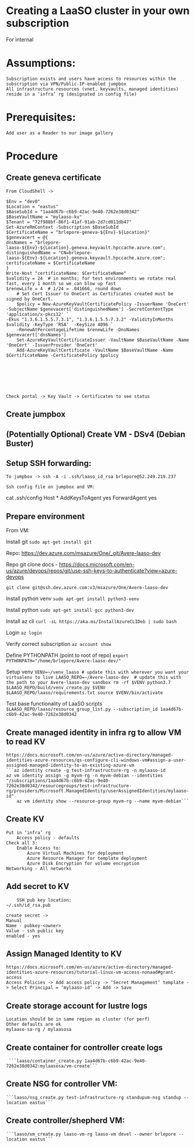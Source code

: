 # Creating a LaaSO cluster in your own subscription
For internal 

# Assumptions:
	Subscription exists and users have access to resources within the subscription via VPN/Public-IP-enabled jumpbox
	All infrastructure resources (vnet, keyvaults, managed identities) reside in a ‘infra’ rg (designated in config file) 

# Prerequisites:
	Add user as a Reader to our image gallery


# Procedure
## Create geneva certificate
	From CloudShell ->

	$Env = "dev0"
	$Location = "eastus"
	$BaseSubId = "1aa4d67b-c6b9-42ac-9e40-7262e38d0342"
	$BaseVaultName = "mylaaso-kv"
	$Tenant = "72f988bf-86f1-41af-91ab-2d7cd011db47"
	Set-AzureRmContext -Subscription $BaseSubId
	$CertificateName = "brlepore-geneva-${Env}-${Location}"
	$genevacert = @{
	dnsNames = "brlepore-laaso-${Env}-${Location}.geneva.keyvault.hpccache.azure.com";
	distinguishedName = "CN=brlepore-laaso-${Env}-${Location}.geneva.keyvault.hpccache.azure.com";
	certificateName = $CertificateName
	}
	Write-Host "certificateName: $CertificateName"
	$validity = 24  # in months; for test environments we rotate real fast, every 1 month so we can blow up fast
	$renewLife = 4  # 1/24 = .041666, round down
    	# Set Cert Issuer to OneCert as Certificates created must be signed by OneCert.
    	$policy = New-AzureKeyVaultCertificatePolicy -IssuerName 'OneCert' -SubjectName $genevacert['distinguishedName'] -SecretContentType 'application/x-pkcs12' `
   	-Ekus "1.3.6.1.5.5.7.3.1", "1.3.6.1.5.5.7.3.2" -ValidityInMonths $validity -KeyType 'RSA'  -KeySize 4096 `
    	-RenewAtPercentageLifetime $renewLife -DnsNames $genevacert['dnsNames']
    	Set-AzureKeyVaultCertificateIssuer -VaultName $BaseVaultName -Name 'OneCert' -IssuerProvider 'OneCert'
    	Add-AzureKeyVaultCertificate -VaultName $BaseVaultName -Name $CertificateName -CertificatePolicy $policy	







	Check portal -> Key Vault -> Certificates to see status









## Create jumpbox
## (Potentially Optional) Create VM - DSv4 (Debian Buster)

## Setup SSH forwarding:
    To jumpbox -> ssh -A -i .ssh/laaso_id_rsa brlepore@52.249.219.237
    
    Ssh config file on jumpbox and VM:

cat .ssh/config
Host *
 AddKeysToAgent yes
 ForwardAgent yes

     
## Prepare environment
From VM:

Install git
	```sudo apt-get install git```


Repo: https://dev.azure.com/msazure/One/_git/Avere-laaso-dev

Repo git clone docs - https://docs.microsoft.com/en-us/azure/devops/repos/git/use-ssh-keys-to-authenticate?view=azure-devops

	git clone git@ssh.dev.azure.com:v3/msazure/One/Avere-laaso-dev

Install python venv
	```sudo apt-get install python3-venv```

Install python
	```sudo apt-get install gcc python3-dev```

Install az cli
	```curl -sL https://aka.ms/InstallAzureCLIDeb | sudo bash```

Login
	```az login```

Verify correct subscription
	```az account show```


Define PYTHONPATH (point to root of repo)
	```export PYTHONPATH="/home/brlepore/Avere-laaso-dev/"```

Setup venv
	```VENV=~/venv_laaso # update this with wherever you want your virtualenv to live
	LAASO_REPO=~/Avere-laaso-dev  # update this with the path to your Avere-laaso-dev sandbox
	rm -rf $VENV
	python3.7 $LAASO_REPO/build/venv_create.py $VENV $LAASO_REPO/laaso/requirements.txt
	source $VENV/bin/activate```


Test base functionality of LaaSO scripts
	```$LAASO_REPO/laaso/resource_group_list.py --subscription_id 1aa4d67b-c6b9-42ac-9e40-7262e38d0342```


## Create managed identity in infra rg to allow VM to read KV 
	https://docs.microsoft.com/en-us/azure/active-directory/managed-identities-azure-resources/qs-configure-cli-windows-vm#assign-a-user-assigned-managed-identity-to-an-existing-azure-vm
	```az identity create -g test-infrastructure-rg -n mylaaso-id
	az vm identity assign -g myvm-rg -n myvm-debian --identities "/subscriptions/1aa4d67b-c6b9-42ac-9e40-7262e38d0342/resourcegroups/test-infrastructure-rg/providers/Microsoft.ManagedIdentity/userAssignedIdentities/mylaaso-id"
        az vm identity show --resource-group myvm-rg --name myvm-debian```


## Create KV
	Put in ‘infra’ rg
        Access policy - defaults
	Check all 3: 
		Enable Access to:
			Azure Virtual Machines for deployment
			Azure Resource Manager for template deployment
			Azure Disk Encryption for volume encryption
	Networking - All networks


## Add secret to KV

        SSH pub key location: 
	~/.ssh/id_rsa.pub

	create secret ->
	Manual
	Name - pubkey-<owner>
	Value - ssh public key
	enabled - yes



## Assign Managed Identity to KV
	https://docs.microsoft.com/en-us/azure/active-directory/managed-identities-azure-resources/tutorial-linux-vm-access-nonaad#grant-access
	Access Policies -> Add access policy -> ‘Secret Management’ template -> Select Principal = ‘mylaaso-id’ -> Add -> Save


## Create storage account for lustre logs
	Location should be in same region as cluster (for perf)
	Other defaults are ok
	mylaaso-sa-rg / mylaasosa	


## Create container for controller create logs
     ```laaso/container_create.py 1aa4d67b-c6b9-42ac-9e40-7262e38d0342:mylaasosa/vm-create```


## Create NSG for controller VM:
	```laaso/nsg_create.py test-infrastructure-rg standupvm-nsg standup --location eastus```

## Create controller/shepherd VM:
	```laaso/vm_create.py laaso-vm-rg laaso-vm devel --owner brlepore --location eastus```

